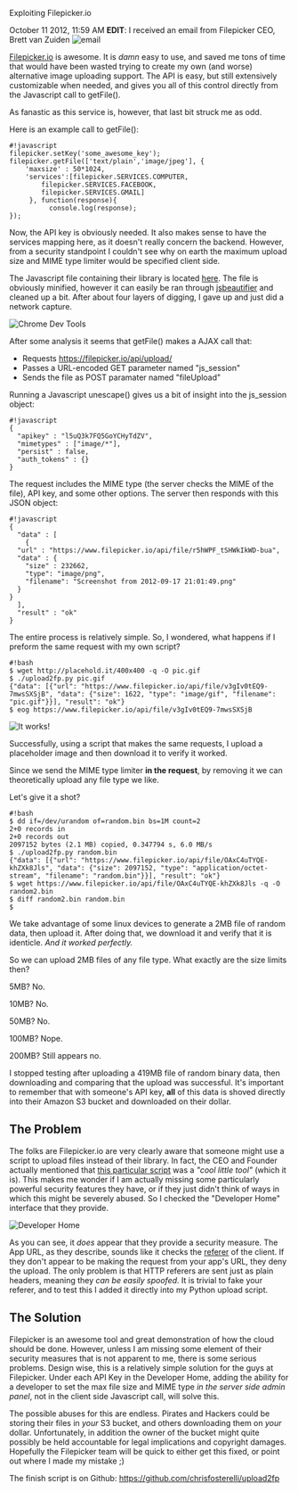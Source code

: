 Exploiting Filepicker.io

October 11 2012, 11:59 AM
__EDIT__: I received an email from Filepicker CEO, Brett van Zuiden
![email](http://i.imgur.com/L1twK.png)

[Filepicker.io](http://filepicker.io) is awesome. It is _damn_ easy to use, and saved me tons of time that would have been wasted trying to create my own (and worse) alternative image uploading support. The API is easy, but still extensively customizable when needed, and gives you all of this control directly from the Javascript call to getFile().

As fanastic as this service is, however, that last bit struck me as odd.
<!-- Content Breaker -->

Here is an example call to getFile():

    #!javascript
    filepicker.setKey('some_awesome_key');
    filepicker.getFile(['text/plain','image/jpeg'], {
    	'maxsize' : 50*1024,
        'services':[filepicker.SERVICES.COMPUTER,
            filepicker.SERVICES.FACEBOOK,
            filepicker.SERVICES.GMAIL]
         }, function(response){
              console.log(response);
    });

Now, the API key is obviously needed. It also makes sense to have the services mapping here, as it doesn't really concern the backend. However, from a security standpoint I couldn't see why on earth the maximum upload size and MIME type limiter would be specified client side.

The Javascript file containing their library is located [here](http://api.filepicker.io/v0/filepicker.js). The file is obviously minified, however it can easily be ran through [jsbeautifier](http://jsbeautifier.org/) and cleaned up a bit. After about four layers of digging, I gave up and just did a network capture.

![Chrome Dev Tools](http://i.imgur.com/jpTNN.png)

After some analysis it seems that getFile() makes a AJAX call that:

*    Requests https://filepicker.io/api/upload/
*    Passes a URL-encoded GET parameter named "js_session"
*    Sends the file as POST paramater named "fileUpload"

Running a Javascript unescape() gives us a bit of insight into the js_session object:

    #!javascript
    {
      "apikey" : "l5uQ3k7FQ5GoYCHyTdZV",
      "mimetypes" : ["image/*"],
      "persist" : false,
      "auth_tokens" : {}
    }  

The request includes the MIME type (the server checks the MIME of the file), API key, and some other options.
The server then responds with this JSON object:

    #!javascript
    {
      "data" : [
        {
	  "url" : "https://www.filepicker.io/api/file/r5hWPF_tSHWkIkWD-bua",
	  "data" : {
	    "size" : 232662,
	    "type": "image/png",
	    "filename": "Screenshot from 2012-09-17 21:01:49.png"
	  }
	}
      ], 
      "result" : "ok"
    } 

The entire process is relatively simple.
So, I wondered, what happens if I preform the same request with my own script?

    #!bash
    $ wget http://placehold.it/400x400 -q -O pic.gif
    $ ./upload2fp.py pic.gif 
    {"data": [{"url": "https://www.filepicker.io/api/file/v3gIv0tEQ9-7mwsSXSjB", "data": {"size": 1622, "type": "image/gif", "filename": "pic.gif"}}], "result": "ok"}
    $ eog https://www.filepicker.io/api/file/v3gIv0tEQ9-7mwsSXSjB 

![It works!](http://i.imgur.com/reUKB.png)

Successfully, using a script that makes the same requests, I upload a placeholder image and then download it to verify it worked.

Since we send the MIME type limiter __in the request__, by removing it we can theoretically upload any file type we like.

Let's give it a shot?

    #!bash
    $ dd if=/dev/urandom of=random.bin bs=1M count=2
    2+0 records in
    2+0 records out
    2097152 bytes (2.1 MB) copied, 0.347794 s, 6.0 MB/s
    $ ./upload2fp.py random.bin
    {"data": [{"url": "https://www.filepicker.io/api/file/OAxC4uTYQE-khZXk8Jls", "data": {"size": 2097152, "type": "application/octet-stream", "filename": "random.bin"}}], "result": "ok"}
    $ wget https://www.filepicker.io/api/file/OAxC4uTYQE-khZXk8Jls -q -O random2.bin
    $ diff random2.bin random.bin 
    $ 

We take advantage of some linux devices to generate a 2MB file of random data, then upload it.
After doing that, we download it and verify that it is identicle. _And it worked perfectly._

So we can upload 2MB files of any file type. What exactly are the size limits then?

5MB? No.

10MB? No.

50MB? No.

100MB? Nope.

200MB? Still appears no.


I stopped testing after uploading a 419MB file of random binary data, then downloading and comparing that the upload was successful. It's important to remember that with someone's API key, __all__ of this data is shoved directly into their Amazon S3 bucket and downloaded on their dollar.

## The Problem

The folks are Filepicker.io are very clearly aware that someone might use a script to upload files instead of their library. In fact, the CEO and Founder actually mentioned that [this particular script](https://github.com/uams/geturl) was a _"cool little tool"_ (which it is). This makes me wonder if I am actually missing some particularly powerful security features they have, or if they just didn't think of ways in which this might be severely abused. So I checked the "Developer Home" interface that they provide.

![Developer Home](http://i.imgur.com/xpwvy.png)

As you can see, it _does_ appear that they provide a security measure. The App URL, as they describe, sounds like it checks the [referer](http://en.wikipedia.org/wiki/HTTP_referer) of the client. If they don't appear to be making the request from your app's URL, they deny the upload. The only problem is that HTTP referers are sent just as plain headers, meaning they _can be easily spoofed_. It is trivial to fake your referer, and to test this I added it directly into my Python upload script.

## The Solution

Filepicker is an awesome tool and great demonstration of how the cloud should be done. However, unless I am missing some element of their security measures that is not apparent to me, there is some serious problems. Design wise, this is a relatively simple solution for the guys at Filepicker. Under each API Key in the Developer Home, adding the ability for a developer to set the max file size and MIME type _in the server side admin panel_, not in the client side Javascript call, will solve this.

The possible abuses for this are endless. Pirates and Hackers could be storing their files in _your_ S3 bucket, and others downloading them on _your_ dollar. Unfortunately, in addition the owner of the bucket might quite possibly be held accountable for legal implications and copyright damages. Hopefully the Filepicker team will be quick to either get this fixed, or point out where I made my mistake ;)

The finish script is on Github: https://github.com/chrisfosterelli/upload2fp
